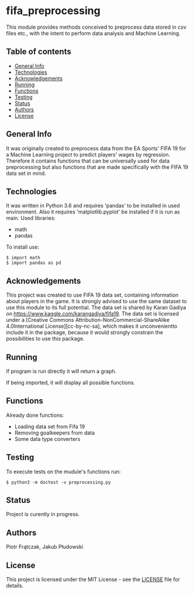 # fifa_preprocessing
This module provides methods conceived to preprocess data stored in csv files etc., with the intent to perform data analysis and Machine Learning.

## Table of contents
* [General Info](#general-info)
* [Technologies](#technologies)
* [Acknowledgements](#acknowledgements)
* [Running](#running)
* [Functions](#functions)
* [Testing](#testing)
* [Status](#status)
* [Authors](#authors)
* [License](#license)


## General Info
It was originally created to preprocess data from the EA Sports' FIFA 19 for a Machine Learning project to predict players' wages by regression. Therefore it contains functions that can be universally used for data preprocessing but also functions that are made specifically with the FIFA 19 data set in mind.

## Technologies
It was written in Python 3.6 and requires 'pandas' to be installed in used environment. Also it requires 'matplotlib.pyplot' be installed if it is run as main.
Used libraries:
* math
* pandas

To install use:
```
$ import math
$ import pandas as pd
```
## Acknowledgements
This project was created to use FIFA 19 data set, containing information about players in the game. It is strongly advised to use the same dataset to use this module to its full potential. The data set is shared by Karan Gadiya on https://www.kaggle.com/karangadiya/fifa19.
The data set is licensed under a [Creative Commons Attribution-NonCommercial-ShareAlike 4.0International License][cc-by-nc-sa], which makes it unconvenientto include it in the package, because it would strongly constrain the possibilities to use this package.

## Running
If program is run directly it will return a graph. 

If being imported, it will display all possible functions.

## Functions
Already done functions:
* Loading data set from Fifa 19
* Removing goalkeepers from data
* Some data type converters

## Testing
To execute tests on the mudule's functions run:
```
$ python3 -m doctest -v preprocessing.py 
```

## Status
Project is curently in progress.

## Authors
Piotr Frątczak, Jakub Płudowski

## License
This project is licensed under the MIT License - see the [LICENSE](LICENSE) file for details.
